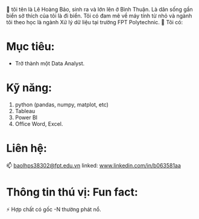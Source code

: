 👋 tôi tên là Lê Hoàng Bảo, sinh ra và lớn lên ở Bình Thuận. Là dân sống gần biển sở thích của tôi là đi biển. Tôi có đam mê về máy tính từ nhỏ và ngành tôi theo học là ngành Xử lý dữ liệu tại trường FPT Polytechnic.
👀 Tôi có:
# Mục tiêu:
- Trở thành một Data Analyst.
# Kỹ năng:
1. python (pandas, numpy, matplot, etc)
2. Tableau
3. Power BI
4. Office Word, Excel.
# Liên hệ: 
📫 baolhps38302@fpt.edu.vn
linked: www.linkedin.com/in/b063581aa
# Thông tin thú vị: Fun fact: 
⚡ Hợp chất có gốc -N thường phát nổ.
<!---
Good Bye!
--->
